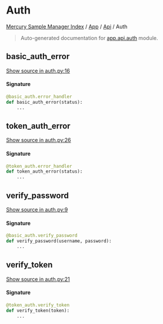 # Auth

[Mercury Sample Manager Index](../../README.md#mercury-sample-manager-index) /
[App](../index.md#app) /
[Api](./index.md#api) /
Auth

> Auto-generated documentation for [app.api.auth](https://github.com/HolgerGraef/MSM/blob/master/app/api/auth.py) module.

## basic_auth_error

[Show source in auth.py:16](https://github.com/HolgerGraef/MSM/blob/master/app/api/auth.py#L16)

#### Signature

```python
@basic_auth.error_handler
def basic_auth_error(status):
    ...
```



## token_auth_error

[Show source in auth.py:26](https://github.com/HolgerGraef/MSM/blob/master/app/api/auth.py#L26)

#### Signature

```python
@token_auth.error_handler
def token_auth_error(status):
    ...
```



## verify_password

[Show source in auth.py:9](https://github.com/HolgerGraef/MSM/blob/master/app/api/auth.py#L9)

#### Signature

```python
@basic_auth.verify_password
def verify_password(username, password):
    ...
```



## verify_token

[Show source in auth.py:21](https://github.com/HolgerGraef/MSM/blob/master/app/api/auth.py#L21)

#### Signature

```python
@token_auth.verify_token
def verify_token(token):
    ...
```
